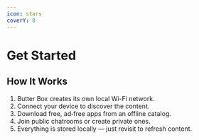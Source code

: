 ```yaml
---
icon: stars
coverY: 0
---
```


# Get Started

## How It Works

1. Butter Box creates its own local Wi-Fi network.
2. Connect your device to discover the content.
3. Download free, ad‑free apps from an offline catalog.
4. Join public chatrooms or create private ones.
5. Everything is stored locally — just revisit to refresh content.



